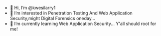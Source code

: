 - 👋 Hi, I’m @kwesilarry1
- 👀 I’m interested in Penetration Testing And Web Application Security,might Digital Forensics oneday...
- 🌱 I’m currently learning Web Application Security...
  Y'all should root for me!
<!---
kwesilarry1/kwesilarry1 is a ✨ special ✨ repository because its `README.md` (this file) appears on your GitHub profile.
You can click the Preview link to take a look at your changes.
--->
